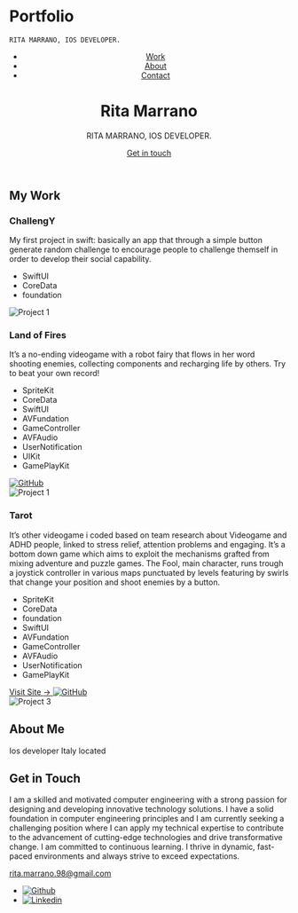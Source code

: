 # Portfolio
<!DOCTYPE html>
<html lang="en">

<head>
  <meta charset="UTF-8" />
  <meta name="viewport" content="width=device-width, initial-scale=1.0" />
  <link rel="shortcut icon" type="image/png" href="./images/favicon.png" />

  
    RITA MARRANO, IOS DEVELOPER.
  

  <meta name="description" content="Add small description of yourslef.">
  <!-- Add some coding keywords below, Ex: (React, CSS etc) -->
  <meta name="keywords" content="Rita Marrano Ios Developer OOP C++" />
  <link rel="stylesheet" href="index.css" />
</head>

<body>

  <!-- ***** Header ***** -->

  <header class="header" role="banner" id="top">
    <div class="row">
      <nav class="nav" role="navigation">
        <ul class="nav__items">
          <li class="nav__item"><a href="#work" class="nav__link">Work</a></li>
          <li class="nav__item">
            <a href="#about" class="nav__link">About</a>
          </li>
          <li class="nav__item">
            <a href="#contact" class="nav__link">Contact</a>
          </li>
        </ul>
      </nav>
    </div>
    <div class="header__text-box row">
      <div class="header__text">
        <h1 class="heading-primary">
          <!-- Replace the following name with your name -->
          <span>Rita Marrano</span>
        </h1>
        <!-- Put a small paragraph about yourself -->
        <p>RITA MARRANO, IOS DEVELOPER.</p>
        <a href="#contact" class="btn btn--pink">Get in touch</a>
      </div>
    </div>
  </header>
  <main role="main">
    </div>
 <section class="work" id="work">
      <div class="row">
        <h2>My Work</h2>
        <div class="work__boxes">
 <div class="work__box">
            <div class="work__text">
              <h3>ChallengY</h3>
              <p>
                My first project in swift: basically an app that through a simple button generate random challenge to encourage people to challenge themself in order to develop their social capability.
 </p>
              <ul class="work__list">
                <li>SwiftUI</li>
                <li>CoreData</li>
                <li>foundation</li>
 </ul>
 <div class="work__links">
                </a>
                <a href="[https://github.com/Brillantina/ChallengY1]" title="View Source Code" target="_blank">
                </a>
              </div>
            </div>
            <div class="work__image-box">
              <img src="./images/project-1.png" class="work__image" alt="Project 1" />
            </div>
          </div>
<div class="work__box">
            <div class="work__text">
              <h3>Land of Fires</h3>
              <p>
It’s a no-ending videogame with a robot fairy that flows in her word shooting enemies, collecting components and recharging life by others.
Try to beat your own record!
              </p>
              <ul class="work__list">
                <li>SpriteKit</li>
                <li>CoreData</li>
                <li>SwiftUI</li>
                <li>AVFundation</li>
                <li>GameController</li>
                <li>AVFAudio</li>
                <li>UserNotification</li>
                <li>UIKit</li>
                <li>GamePlayKit</li>
              </ul>
              <div class="work__links">
                </a>
                <a href="#">
              <a href="[https://github.com/Brillantina/TheLandOfFire]" title="View Source Code" target="_blank">
                  <img src="./images/github.svg" class="work__code" title="View Source Code" alt="GitHub">
                </a>
              </div>
            </div>
            <div class="work__image-box">
              <img src="./images/project-2.png" class="work__image" alt="Project 1" />
            </div>
          </div>
<div class="work__box">
            <div class="work__text">
              <h3>Tarot</h3>
              <p>
               It’s other videogame i coded based on team research about Videogame and ADHD people, linked to stress relief, attention problems and engaging. It’s a bottom down game which aims to exploit the mechanisms grafted from mixing adventure and puzzle games.
The Fool, main character, runs trough a joystick controller in various maps punctuated by levels featuring by swirls that change your position and shoot enemies by a button.
 </p>
              <ul class="work__list">
                <li>SpriteKit</li>
                <li>CoreData</li>
                <li>foundation</li>
                <li>SwiftUI</li>
                 <li>AVFundation</li>
                <li>GameController</li>
                <li>AVFAudio</li>
                 <li>UserNotification</li>
                 <li>GamePlayKit</li> 
              </ul>
 <div class="work__links">
                <a href="#" class="link__text">
                  Visit Site <span>&rarr;</span>
                </a>
                <a href="https://github.com/Brillantina/Tarot">
                  <img src="./images/github.svg" class="work__code" title="View Source Code" alt="GitHub">
                </a>
              </div>
            </div>
            <div class="work__image-box">
              <img src="./images/project-3.png" class="work__image" alt="Project 3" />
            </div>
          </div>
        </div>
      </div>
    </section>
<section class="about" id="about">
      <div class="row">
        <h2>About Me</h2>
        <div class="about__content">
          <div class="about__text">
            <!-- Replace the below paragraph with info about yourself -->
            <p>
  Ios developer 
              Italy located
            </p>
          </div>
   <div class="about__photo-container">
          </div>
        </div>
      </div>
    </section>
  </main>
<section class="contact" id="contact">
    <div class="row">
      <h2>Get in Touch</h2>
      <div class="contact__info">
        <p>
I am a skilled and motivated computer engineering with a strong passion for designing and developing innovative technology solutions. I have a solid foundation in computer engineering principles and I am currently seeking a challenging position where I can apply my technical expertise to contribute to the advancement of cutting-edge technologies and drive transformative change. I am committed to continuous learning. I thrive in dynamic, fast-paced environments and always strive to exceed expectations.
        </p>
        <!-- Replace the email with yours -->
        <a href="rita.marrano.98@gmail.com" class="btn">rita.marrano.98@gmail.com</a>
      </div>
    </div>
  </section>

  <!-- ***** Footer ***** -->

  <footer role="contentinfo" class="footer">
    <div class="row">
      <!-- Update the links to point to your accounts -->
      <ul class="footer__social-links">
        </li>
        <li class="footer__social-link-item">
          <a href="https://github.com/Brillantina" title="Link to Github Profile">
            <img src="./images/github.svg" class="footer__social-image" alt="Github">
          </a>
        </li>
        </li>
        <li class="footer__social-link-item">
          <a href=https://www.linkedin.com/in/rita-marrano-3888a317a/?originalSubdomain=it/">
            <img src="./images/linkedin.svg" title="Link to Linkedin Profile" class="footer__social-image" alt="Linkedin">
          </a>
        </li>
      </ul>
